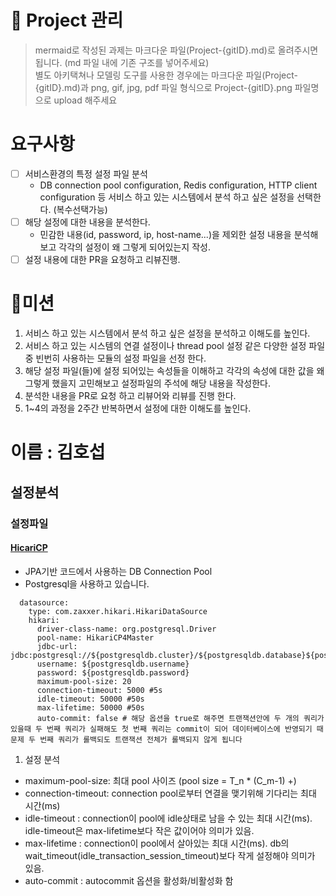 # 🚀 Project 관리

> mermaid로 작성된 과제는 마크다운 파일(Project-{gitID}.md)로 올려주시면 됩니다. (md 파일 내에 기존 구조를 넣어주세요) <br>
> 별도 아키택쳐나 모델링 도구를 사용한 경우에는 마크다운 파일(Project-{gitID}.md)과 png, gif, jpg, pdf 파일 형식으로 Project-{gitID}.png 파일명으로 upload 해주세요

# 요구사항

-   [ ] 서비스환경의 특정 설정 파일 분석
    -   DB connection pool configuration, Redis configuration, HTTP client configuration 등 서비스 하고 있는 시스템에서 분석 하고 싶은 설정을 선택한다. (복수선택가능)
-   [ ] 해당 설정에 대한 내용을 분석한다.
    -   민감한 내용(id, password, ip, host-name...)을 제외한 설정 내용을 분석해보고 각각의 설정이 왜 그렇게 되어있는지 작성.
-   [ ] 설정 내용에 대한 PR을 요청하고 리뷰진행.

# 🚀미션

1.  서비스 하고 있는 시스템에서 분석 하고 싶은 설정을 분석하고 이해도를 높인다.
2.  서비스 하고 있는 시스템의 연결 설정이나 thread pool 설정 같은 다양한 설정 파일 중 빈번히 사용하는 모듈의 설정 파일을 선정 한다.
3.  해당 설정 파일(들)에 설정 되어있는 속성들을 이해하고 각각의 속성에 대한 값을 왜 그렇게 했을지 고민해보고 설정파일의 주석에 해당 내용을 작성한다.
4.  분석한 내용을 PR로 요청 하고 리뷰어와 리뷰를 진행 한다.
5.  1~4의 과정을 2주간 반복하면서 설정에 대한 이해도를 높인다.

# 이름 : 김호섭

## 설정분석

### 설정파일

#### [HicariCP](https://github.com/brettwooldridge/HikariCP)

-   JPA기반 코드에서 사용하는 DB Connection Pool
-   Postgresql을 사용하고 있습니다.

```
  datasource:
    type: com.zaxxer.hikari.HikariDataSource
    hikari:
      driver-class-name: org.postgresql.Driver
      pool-name: HikariCP4Master
      jdbc-url: jdbc:postgresql://${postgresqldb.cluster}/${postgresqldb.database}${postgresqldb.option}
      username: ${postgresqldb.username}
      password: ${postgresqldb.password}
      maximum-pool-size: 20
      connection-timeout: 5000 #5s
      idle-timeout: 50000 #50s
      max-lifetime: 50000 #50s
      auto-commit: false # 해당 옵션을 true로 해주면 트랜잭션안에 두 개의 쿼리가 있을때 두 번째 쿼리가 실패해도 첫 번째 쿼리는 commit이 되어 데이터베이스에 반영되기 때문제 두 번째 쿼리가 롤백되도 트랜잭션 전체가 롤백되지 않게 됩니다
```

1. 설정 분석

-   maximum-pool-size: 최대 pool 사이즈 (pool size = T_n \* (C_m-1) +)
-   connection-timeout: connection pool로부터 연결을 맺기위해 기다리는 최대 시간(ms)
-   idle-timeout : connection이 pool에 idle상태로 남을 수 있는 최대 시간(ms). idle-timeout은 max-lifetime보다 작은 값이어야 의미가 있음.
-   max-lifetime : connection이 pool에서 살아있는 최대 시간(ms). db의 wait_timeout(idle_transaction_session_timeout)보다 작게 설정해야 의미가 있음.
-   auto-commit : autocommit 옵션을 활성화/비활성화 함

